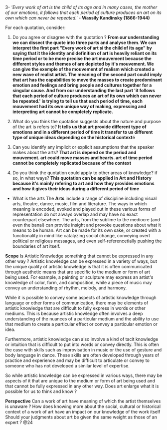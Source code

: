 3-  *'Every work of art is the child of its age and in many cases, the mother of our emotions, it follows that each period of culture produces an art on its own which can never be repeated.'*  - **Wassily Kandinsky (1866-1944)** 

For each quotation, consider: 
1. Do you agree or disagree with the quotation ? 
**From our understanding we can dissect the quote into three parts and analyse them. We can interpret the first part "Every work of art si the child of its age" by saying that it the identity and definition of art is heavily reliant on its time period or to be more precise the art mouvement because the different styles and themes of are depicted by it's mouvement. We can give the exemple of the mouvement of realism which created a new wave of realist artist. The meaning of the second part could imply that art has the capabilities to move the masses to create predominant emotion and feelings and bring people and cultures together for a singular cause. And from our understanding the last part 'it follows that each period of culture produces an art of its own which can never be repeated.' is trying to tell us that each period of time, each mouvement had its own unique way of making, expressing and interpreting art cannot be completely replicate.**

2. What do you think the quotation suggests about the nature and purpose of the art is refers to? 
**It tells us that art provide different type of emotions and in a different period of time it transfer to us different type of unique ideas depending on the historical context**é

3. Can you identify any implicit or explicit assumptions that the speaker makes about the arts? 
**That art is depend on the period and mouvement. art could move masses and hearts. art of time period cannot be completely replicated because of the context**

4. Do you think the quotation could apply to other areas of knowledge? if so, in what ways?
**This quotation can be applied in Art and History because it's mainly refering to art and how they provides emotions and how it gives their ideas during a different period of time**

-  What is the arts
The **Arts** include a range of discipline including visual arts, theatre, dance, music, film and literature. The ways in which meaning is encoded, evoked and played out in these various forms of representation do not always overlap and may have no exact counterpart elsewhere. The arts, from the sublime to the mediocre (and even the banal) can provide insight and provoke questions about what it means to be human. Art can be made for its own sake, or created with a functionality in mind like catalyzing social change, conveying overt political or religious messages, and even self-referencetially pushing the boundaries of art itself. 


**Scope**
Is Artistic Knowledge something that cannot be expressed in any other way ?
Artistic knowledge can be expressed in a variety of ways, but the unique quality of artistic knowledge is that it is often communicated through aesthetic means that are specific to the medium or form of art being used. For example, a painting or sculpture may express an artist's knowledge of color, form, and composition, while a piece of music may convey an understanding of rhythm, melody, and harmony.

While it is possible to convey some aspects of artistic knowledge through language or other forms of communication, there may be elements of artistic knowledge that are difficult to fully express in words or other mediums. This is because artistic knowledge often involves a deep understanding of the nuances of a particular medium and the ability to use that medium to create a particular effect or convey a particular emotion or idea.

Furthermore, artistic knowledge can also involve a kind of tacit knowledge or intuition that is difficult to put into words or convey directly. This is often the case with skills such as improvisation in music or the use of gesture and body language in dance. These skills are often developed through years of practice and experience and may be difficult to articulate or convey to someone who has not developed a similar level of expertise.

So while artistic knowledge can be expressed in various ways, there may be aspects of it that are unique to the medium or form of art being used and that cannot be fully expressed in any other way.
Does art enlarge what it is possible for us to think and know ?

**Perspective**
Can a work of art have meaning of which the artist themselves is unaware ?
How does knowing more about the social, cultural or historical context of a work of art have an impact on our knowledge of the work itself
Should your judgments about art be given the same weight as those of an expert ?
@24

